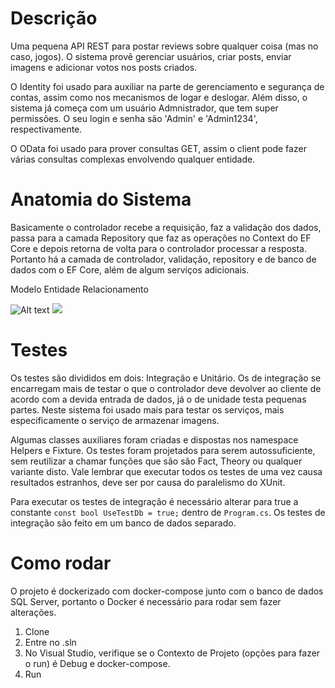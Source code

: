 # Descrição

Uma pequena API REST para postar reviews sobre qualquer coisa (mas no caso, jogos). O sistema provê gerenciar usuários, criar posts, enviar imagens e adicionar votos nos posts criados.

O Identity foi usado para auxiliar na parte de gerenciamento e segurança de contas, assim como nos mecanismos de logar e deslogar. Além disso, o sistema já começa com um usuário Admnistrador, que tem 
super permissões. O seu login e senha são 'Admin' e 'Admin1234', respectivamente.

O OData foi usado para prover consultas GET, assim o client pode fazer várias consultas complexas envolvendo qualquer entidade.

# Anatomia do Sistema

Basicamente o controlador recebe a requisição, faz a validação dos dados, passa para a camada Repository que faz as operações no Context do EF Core e depois retorna de volta para o controlador processar a resposta. Portanto há a camada de controlador, validação, repository e de banco de dados com o EF Core, além de algum serviços adicionais.

Modelo Entidade Relacionamento

![Alt text](./ER.svg)
<img src="./ER.svg">


# Testes

Os testes são divididos em dois: Integração e Unitário. Os de integração se encarregam mais de testar o que o controlador deve devolver ao cliente de acordo com a devida entrada de dados, já o de unidade testa pequenas partes. Neste sistema foi usado mais para testar os serviços, mais especificamente o serviço de armazenar imagens.

Algumas classes auxiliares foram criadas e dispostas nos namespace Helpers e Fixture. Os testes foram projetados para serem autossuficiente, sem reutilizar a chamar funções que são são Fact, Theory ou qualquer variante disto. Vale lembrar que executar todos os testes de uma vez causa resultados estranhos, deve ser por causa do paralelismo do XUnit.

Para executar os testes de integração é necessário alterar para true a constante `const bool UseTestDb = true;` dentro de `Program.cs`. Os testes de integração são feito em um banco de dados separado.

# Como rodar

O projeto é dockerizado com docker-compose junto com o banco de dados SQL Server, portanto o Docker é necessário para rodar sem fazer alterações.

1. Clone
2. Entre no .sln
3. No Visual Studio, verifique se o Contexto de Projeto (opções para fazer o run) é Debug e docker-compose.
4. Run
